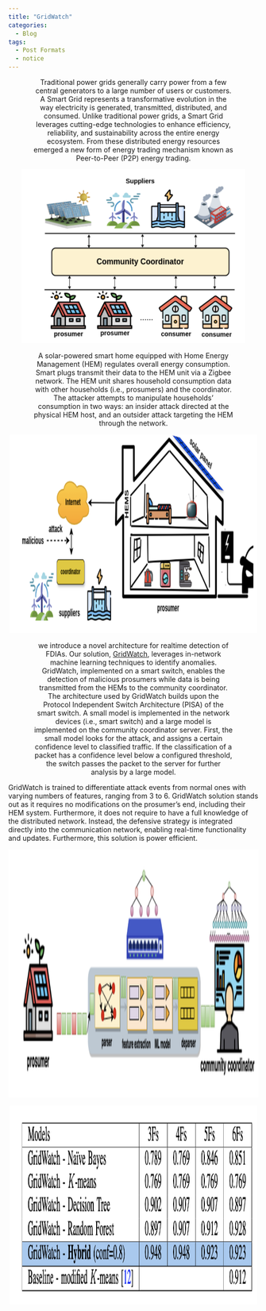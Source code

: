 ```yaml
---
title: "GridWatch"
categories:
  - Blog
tags:
  - Post Formats
  - notice
---
```


<p align="center" style="font-size: 14px; width: 80%; margin: auto;">
Traditional power grids generally carry power from a few central generators to a large number of users or customers. A Smart Grid represents a transformative evolution in the
way electricity is generated, transmitted, distributed, and consumed. Unlike traditional power grids, a Smart Grid leverages cutting-edge technologies to enhance efficiency, reliability, and sustainability across the entire energy ecosystem. From these distributed energy resources emerged a new form of energy trading mechanism known as Peer-to-Peer (P2P) energy trading. 
</p>


<p align="center">
  <img src="/assets/images/energymodel.png" alt="P2P energy model"  width="450" height="350" />
</p>

<p align="center" style="font-size: 14px; width: 80%; margin: auto;">
 A solar-powered smart home equipped with Home Energy Management (HEM) regulates overall energy consumption. Smart plugs transmit
their data to the HEM unit via a Zigbee network. The HEM unit shares household consumption data with other households (i.e., prosumers) and the coordinator. The attacker attempts to manipulate households’ consumption in two ways: an insider attack directed at the physical HEM host, and an outsider attack targeting the HEM through the network.
</p>

<p align="center">
  <img src="/assets/images/gattack.png" alt="Malicious user in the system"  width="500" height="400" />
</p>

<p align="center" style="font-size: 14px; width: 80%; margin: auto;">
we introduce a novel architecture for realtime detection of FDIAs. Our solution, <a href="https://eng.ox.ac.uk/media/zwgjgmef/hemmatpour2024incs.pdf">GridWatch</a>, leverages in-network machine learning techniques to identify anomalies. GridWatch, implemented on a smart switch, enables the detection of malicious prosumers while data is being transmitted from the HEMs to the community coordinator. The
architecture used by GridWatch builds upon the Protocol Independent Switch Architecture (PISA) of the smart switch. A small model is implemented in the network devices (i.e., smart switch) and a large model is implemented on the community coordinator server. First, the small model looks for the attack, and assigns a certain confidence level to classified traffic. If
the classification of a packet has a confidence level below a configured threshold, the switch passes the packet to the server for further analysis by a large model.
  
GridWatch is trained to differentiate attack events from normal ones with varying numbers of features, ranging from 3 to 6. GridWatch solution stands out as it requires no modifications on the prosumer’s end, including their HEM system. Furthermore, it does not require to have a full knowledge of the distributed network. Instead, the defensive strategy is integrated directly into the communication network, enabling real-time functionality and updates. Furthermore, this solution is power efficient.
</p>

<p align="center">
  <img src="/assets/images/gridwatch.png" alt="GridWatch strategically positioned between the prosumer and the community coordinator."  width="600" height="500" />
</p>

<p align="center" style="font-size: 14px; width: 80%; margin: auto;">

</p>

<p align="center">
  <img src="/assets/images/gresult.png" alt="GridWatch performance."  width="500" height="400" />
</p>

